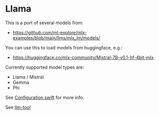 #  Llama

This is a port of several models from:

- https://github.com/ml-explore/mlx-examples/blob/main/llms/mlx_lm/models/

You can use this to load models from huggingface, e.g.:

- https://huggingface.co/mlx-community/Mistral-7B-v0.1-hf-4bit-mlx

Currently supported model types are:

- Llama / Mistral
- Gemma
- Phi

See [Configuration.swift](Configuration.swift) for more info.

See [llm-tool](../../Tools/llm-tool)
